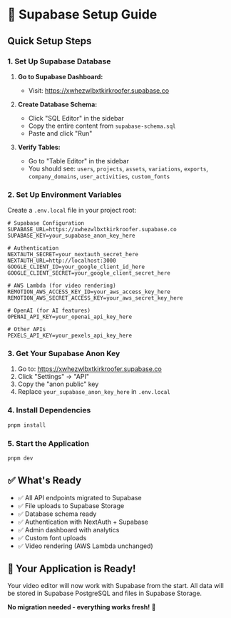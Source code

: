 # 🚀 Supabase Setup Guide

## Quick Setup Steps

### 1. Set Up Supabase Database

1. **Go to Supabase Dashboard:**
   - Visit: https://xwhezwlbxtkirkroofer.supabase.co

2. **Create Database Schema:**
   - Click "SQL Editor" in the sidebar
   - Copy the entire content from `supabase-schema.sql`
   - Paste and click "Run"

3. **Verify Tables:**
   - Go to "Table Editor" in the sidebar
   - You should see: `users`, `projects`, `assets`, `variations`, `exports`, `company_domains`, `user_activities`, `custom_fonts`

### 2. Set Up Environment Variables

Create a `.env.local` file in your project root:

```env
# Supabase Configuration
SUPABASE_URL=https://xwhezwlbxtkirkroofer.supabase.co
SUPABASE_KEY=your_supabase_anon_key_here

# Authentication
NEXTAUTH_SECRET=your_nextauth_secret_here
NEXTAUTH_URL=http://localhost:3000
GOOGLE_CLIENT_ID=your_google_client_id_here
GOOGLE_CLIENT_SECRET=your_google_client_secret_here

# AWS Lambda (for video rendering)
REMOTION_AWS_ACCESS_KEY_ID=your_aws_access_key_here
REMOTION_AWS_SECRET_ACCESS_KEY=your_aws_secret_key_here

# OpenAI (for AI features)
OPENAI_API_KEY=your_openai_api_key_here

# Other APIs
PEXELS_API_KEY=your_pexels_api_key_here
```

### 3. Get Your Supabase Anon Key

1. Go to: https://xwhezwlbxtkirkroofer.supabase.co
2. Click "Settings" → "API"
3. Copy the "anon public" key
4. Replace `your_supabase_anon_key_here` in `.env.local`

### 4. Install Dependencies

```bash
pnpm install
```

### 5. Start the Application

```bash
pnpm dev
```

## ✅ What's Ready

- ✅ All API endpoints migrated to Supabase
- ✅ File uploads to Supabase Storage
- ✅ Database schema ready
- ✅ Authentication with NextAuth + Supabase
- ✅ Admin dashboard with analytics
- ✅ Custom font uploads
- ✅ Video rendering (AWS Lambda unchanged)

## 🎯 Your Application is Ready!

Your video editor will now work with Supabase from the start. All data will be stored in Supabase PostgreSQL and files in Supabase Storage.

**No migration needed - everything works fresh!** 🚀
